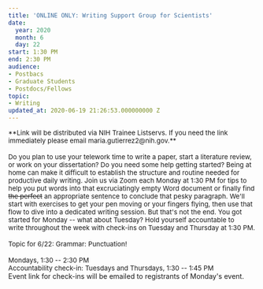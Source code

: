 ```yaml
---
title: 'ONLINE ONLY: Writing Support Group for Scientists'
date:
  year: 2020
  month: 6
  day: 22
start: 1:30 PM
end: 2:30 PM
audience:
- Postbacs
- Graduate Students
- Postdocs/Fellows
topic:
- Writing
updated_at: 2020-06-19 21:26:53.000000000 Z
---
```

<div id="C0105P6EWSC-1585317801.124700-thread-list_1585321035.132900" class="c-virtual_list__item" tabindex="-1" data-qa="virtual-list-item">
<div class="c-message_kit__background c-message_kit__message c-message_kit__thread_message" data-qa="message_container" data-qa-unprocessed="false" data-qa-placeholder="false">
<div class="c-message_kit__hover" data-qa-hover="true">
<div class="c-message_kit__actions c-message_kit__actions--default">
<div class="c-message_kit__gutter">
<div class="c-message_kit__gutter__right" data-qa="message_content">
<div class="c-message_kit__blocks c-message_kit__blocks--rich_text">
<div class="c-message__message_blocks c-message__message_blocks--rich_text">
<div class="p-block_kit_renderer" data-qa="block-kit-renderer">
<div class="p-block_kit_renderer__block_wrapper p-block_kit_renderer__block_wrapper--first">
<div class="p-rich_text_block" dir="auto">
<div class="p-rich_text_section">
<span style="font-size: 10pt;">**Link will be distributed via NIH
Trainee Listservs. If you need the link immediately please email
maria.gutierrez2@nih.gov.**</span>
</div>
<div class="p-rich_text_section">
 
</div>
<div class="p-rich_text_section">
<span style="font-size: 10pt;">Do you plan to use your telework time to
write a paper, start a literature review, or work on your dissertation?
Do you need some help getting started? Being at home can make it
difficult to establish the structure and routine needed for productive
daily writing. Join us via Zoom each Monday at 1:30 PM for tips to help
you put words into that excruciatingly empty Word document or finally
find <s data-stringify-type="strike">the perfect</s>
 an appropriate sentence to conclude that pesky paragraph. We'll start
with exercises to get your pen moving or your fingers flying, then use
that flow to dive into a dedicated writing session. But that's not the
end. You got started for Monday -- what about Tuesday? Hold yourself
accountable to write throughout the week with check-ins on Tuesday and
Thursday at 1:30 PM.</span>
</div>
<div class="p-rich_text_section">
 
</div>
<div class="p-rich_text_section">
<span style="font-size: 10pt;">Topic for 6/22: Grammar:
Punctuation!</span>
</div>
<div class="p-rich_text_section">
 
</div>
<div class="p-rich_text_section">
<span style="font-size: 10pt;">Mondays, 1:30 -- 2:30 PM</span>
</div>
<div class="p-rich_text_section">
<span style="font-size: 10pt;">Accountability check-in: Tuesdays and
Thursdays, 1:30 -- 1:45 PM</span>
</div>
</div>
</div>
</div>
</div>
</div>
</div>
</div>
</div>
</div>
</div>
</div>

<div id="C0105P6EWSC-1585317801.124700-thread-list_input" class="c-virtual_list__item" tabindex="-1" data-qa="virtual-list-item">
<div class="p-threads_footer__input_container p-threads_footer__input_container--sticky_composer" data-qa="reply_container">
<div class="p-threads_footer__input p-message_input">
<div class="p-message_input_field c-texty_input--multi_line c-texty_input ql-container c-texty_input--sticky_composer" data-qa="message_input" data-message-input="true" data-channel-id="C0105P6EWSC" data-thread-ts="1585317801.124700" data-thread-key="C0105P6EWSC-1585317801.124700" data-view-context="threads-flexpane" data-min-lines="1" data-max-lines="8" data-buttons="0">
<div id="undefined" class="ql-editor ql-blank" dir="auto" tabindex="0" contenteditable="true" spellcheck="true" data-gramm="false" data-team-id="TV418T6FM" markdown="1">
Event link for check-ins will be emailed to registrants of Monday's
event.  

</div>
</div>
</div>
</div>
</div>
